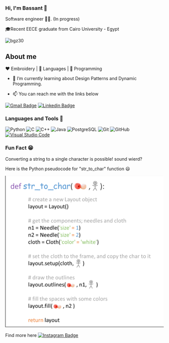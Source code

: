 ### Hi, I'm Bassant 👋

Software engineer :man_technologist:. (In progress)

🎓Recent EECE graduate from Cairo University - Egypt

<p align="left"> <img src="https://komarev.com/ghpvc/?username=bgz30" alt="bgz30" /> </p>

## About me 

:heart: Embroidery | :black_heart: Languages | :blue_heart: Programming

- 🌱 I’m currently learning about Design Patterns and Dynamic Programming.

- :mailbox: You can reach me with the links below
 
[![Gmail Badge](https://img.shields.io/badge/-Gmail-c14438?style=flat-square&logo=Gmail&logoColor=white&link=mailto:bassant.gamalzaid@gmail.com)](mailto:bassant.gamalzaid@gmail.com)
[![Linkedin Badge](https://img.shields.io/badge/-LinkedIn-blue?style=flat-square&logo=Linkedin&logoColor=white&link=https://www.linkedin.com/in/bassant-gamal-8bb42a107/)](https://www.linkedin.com/in/bassant-gamal-8bb42a107/)


### Languages and Tools :eyes:
![Python](https://img.shields.io/badge/-Python-000000?style=flat&logo=python)
![C](https://img.shields.io/badge/-C-000000?style=flat&logo=c)
![C++](https://img.shields.io/badge/-C++-000000?style=flat&logo=c%2B%2B)
![Java](https://img.shields.io/badge/-Java-000000?style=flat&logo=java)
![PostgreSQL](https://img.shields.io/badge/-PostgreSQL-336791?style=flat-square&logo=postgresql)
![Git](https://img.shields.io/badge/-Git-222222?style=flat&logo=git&logoColor=F05032)
![GitHub](https://img.shields.io/badge/-GitHub-222222?style=flat&logo=github&logoColor=181717)
[![Visual Studio Code](https://img.shields.io/badge/-VSCode-444444?style=flat&logo=visual-studio-code&logoColor=007ACC)](https://github.com/microsoft/vscode)

### Fun Fact :grin:
Converting a string to a single character is possible! sound wierd?

Here is the Python pseudocode for "str_to_char" function :smiley:

<img width="964" src="https://github.com/BGZ30/BGZ30/blob/master/str2char_implement2.png">

Find more here [![Instagram Badge](https://img.shields.io/badge/-Instagram-C13584?style=flat&logo=Instagram&logoColor=white)](https://www.instagram.com/string2char/)


<!--
**BGZ30/BGZ30** is a ✨ _special_ ✨ repository because its `README.md` (this file) appears on your GitHub profile.

Here are some ideas to get you started:

- 🔭 I’m currently working on ...
- 🌱 I’m currently learning ...
- 👯 I’m looking to collaborate on ...
- 🤔 I’m looking for help with ...
- 💬 Ask me about ...
- 📫 How to reach me: ...
- 😄 Pronouns: ...
- ⚡ Fun fact: ...
-->
